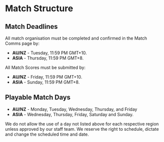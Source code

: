 # Match Structure
## Match Deadlines
All match organisation must be completed and confirmed in the Match Comms page by:
- **AU/NZ** - Tuesday, 11:59 PM GMT+10.
- **ASIA** - Thursday, 11:59 PM GMT+8.

All Match Scores must be submitted by:
- **AU/NZ** - Friday, 11:59 PM GMT+10.
- **ASIA** - Sunday, 11:59 PM GMT+8.

## Playable Match Days
- **AU/NZ** - Monday, Tuesday, Wednesday, Thursday, and Friday
- **ASIA** - Wednesday, Thursday, Friday, Saturday and Sunday.

We do not allow the use of a day not listed above for each respective region unless approved by our staff team. We reserve the right to schedule, dictate and change the scheduled time and date.
